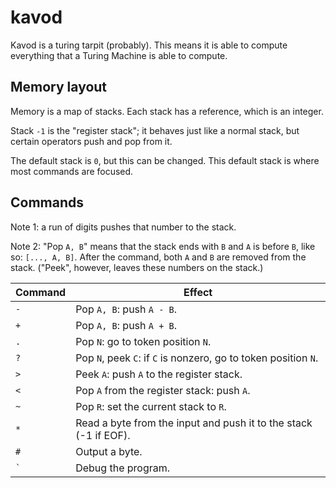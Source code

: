 # kavod

Kavod is a turing tarpit (probably). This means it is able to compute everything that a Turing Machine is able to compute.

## Memory layout

Memory is a map of stacks. Each stack has a reference, which is an integer.

Stack `-1` is the "register stack"; it behaves just like a normal stack, but certain operators push and pop from it.

The default stack is `0`, but this can be changed. This default stack is where most commands are focused.

## Commands

Note 1: a run of digits pushes that number to the stack.

Note 2: "Pop `A, B`" means that the stack ends with `B` and `A` is before `B`, like so: `[..., A, B]`. After the command, both `A` and `B` are removed from the stack. ("Peek", however, leaves these numbers on the stack.)

| Command | Effect |
| ------- | ------ |
| `-`     | Pop `A, B`: push `A - B`. |
| `+`     | Pop `A, B`: push `A + B`. |
| `.`     | Pop `N`: go to token position `N`. |
| `?`     | Pop `N`, peek `C`: if `C` is nonzero, go to token position `N`. |
| `>`     | Peek `A`: push `A` to the register stack. |
| `<`     | Pop `A` from the register stack: push `A`. |
| `~`     | Pop `R`: set the current stack to `R`. |
| `*`     | Read a byte from the input and push it to the stack (-1 if EOF). |
| `#`     | Output a byte. |
| `` ` `` | Debug the program. |